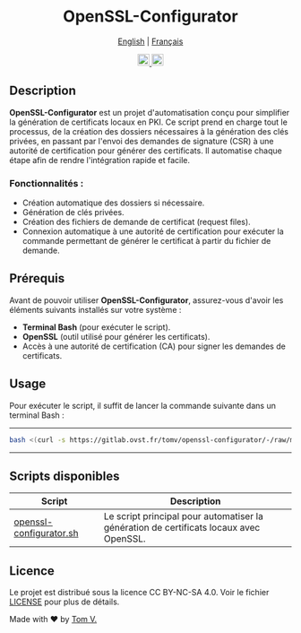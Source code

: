 <div align="center">

# OpenSSL-Configurator

<p align="center">
  <a href="./README.md">English</a> |
  <a href="./README_FR.md">Français</a>
</p>

<p align="center">
  <a href="https://gitlab.ovst.fr/tomv/openssl-configurator">
    <img height="21" src="https://img.shields.io/badge/Repository-Visit-green?style=flat-square&logo=gitlab" alt="GitLab Repository">
  </a>
  <a href="https://gitlab.ovst.fr/tomv/openssl-configurator/-/blob/main/LICENSE">
    <img height="21" src="https://img.shields.io/badge/License-CC%20BY--NC--SA%204.0-yellow?style=flat-square" alt="License">
  </a>
</p>

</div>

## Description

**OpenSSL-Configurator** est un projet d'automatisation conçu pour simplifier la génération de certificats locaux en PKI. Ce script prend en charge tout le processus, de la création des dossiers nécessaires à la génération des clés privées, en passant par l'envoi des demandes de signature (CSR) à une autorité de certification pour générer des certificats. Il automatise chaque étape afin de rendre l'intégration rapide et facile.

### Fonctionnalités :

- Création automatique des dossiers si nécessaire.
- Génération de clés privées.
- Création des fichiers de demande de certificat (request files).
- Connexion automatique à une autorité de certification pour exécuter la commande permettant de générer le certificat à partir du fichier de demande.

## Prérequis

Avant de pouvoir utiliser **OpenSSL-Configurator**, assurez-vous d'avoir les éléments suivants installés sur votre système :

- **Terminal Bash** (pour exécuter le script).
- **OpenSSL** (outil utilisé pour générer les certificats).
- Accès à une autorité de certification (CA) pour signer les demandes de certificats.

## Usage

Pour exécuter le script, il suffit de lancer la commande suivante dans un terminal Bash :

***
```bash
bash <(curl -s https://gitlab.ovst.fr/tomv/openssl-configurator/-/raw/main/openssl-generator.sh)
```
***

## Scripts disponibles

| Script                                          | Description                                                                                                   |
|-------------------------------------------------|---------------------------------------------------------------------------------------------------------------|
| [openssl-configurator.sh](https://gitlab.ovst.fr/tomv/openssl-configurator/-/raw/main/openssl-configurator.sh)  | Le script principal pour automatiser la génération de certificats locaux avec OpenSSL.                          |

## Licence

Le projet est distribué sous la licence CC BY-NC-SA 4.0. Voir le fichier [LICENSE](./LICENSE) pour plus de détails.

Made with ❤️ by [Tom V.](https://tomv.ovh)